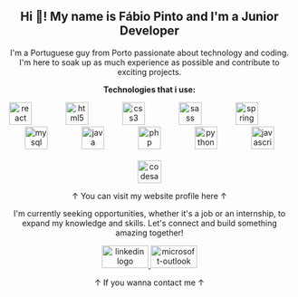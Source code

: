
<div align="center">
<h2 align="center">Hi 👋! My name is Fábio Pinto and I'm a Junior Developer </h2>

<p align="center">I'm a Portuguese guy from Porto passionate about technology and coding. I'm here to soak up as much experience as possible and contribute to exciting projects.</p>

</div>

<div align="center">
  <p><strong>Technologies that i use:</strong></p>
</div>


<div align="center">
  <img src="https://cdn.jsdelivr.net/gh/devicons/devicon/icons/react/react-original.svg" height="40" alt="react logo" />
  <img width="52" />
  <img src="https://cdn.jsdelivr.net/gh/devicons/devicon/icons/html5/html5-original.svg" height="40" alt="html5 logo" />
  <img width="52" />
  <img src="https://cdn.jsdelivr.net/gh/devicons/devicon/icons/css3/css3-original.svg" height="40" alt="css3 logo" />
  <img width="52" />
  <img src="https://cdn.jsdelivr.net/gh/devicons/devicon/icons/sass/sass-original.svg" height="40" alt="sass logo" />
  <img width="52" />
  <img src="https://cdn.jsdelivr.net/gh/devicons/devicon/icons/spring/spring-original.svg" height="40" alt="spring logo" />
  <img width="52" />
  <img src="https://cdn.jsdelivr.net/gh/devicons/devicon/icons/mysql/mysql-original.svg" height="40" alt="mysql logo" />
  <img width="52" />
  <img src="https://cdn.jsdelivr.net/gh/devicons/devicon/icons/java/java-original.svg" height="40" alt="java logo" />
  <img width="52" />
  <img src="https://cdn.jsdelivr.net/gh/devicons/devicon/icons/php/php-original.svg" height="40" alt="php logo" />
  <img width="52" />
  <img src="https://cdn.jsdelivr.net/gh/devicons/devicon/icons/python/python-original.svg" height="40" alt="python logo" />
  <img width="52" />
  <img src="https://cdn.jsdelivr.net/gh/devicons/devicon/icons/javascript/javascript-original.svg" height="40" alt="javascript logo" />
</div>

<br clear="both">
<div align="center">
  <a href="https://fabiorafael.netlify.app/" target="_blank">
    <img src="https://raw.githubusercontent.com/maurodesouza/profile-readme-generator/master/src/assets/icons/social/codesandbox/default.svg" width="42" height="40" alt="codesandbox logo" />
  </a>
  <p align="center">↑ You can visit my website profile here ↑</p>
</div>

<div align="center">
  <p align="center">I'm currently seeking opportunities, whether it's a job or an internship, to expand my knowledge and skills. Let's connect and build something amazing together!</p>
</div>

<div align="center" >
  <a href="https://www.linkedin.com/in/f%C3%A1bio-pinto-196292293/" target="_blank">
    <img src="https://raw.githubusercontent.com/maurodesouza/profile-readme-generator/master/src/assets/icons/social/linkedin/default.svg" width="82" height="40" alt="linkedin logo" />
  </a>
  <a href="fabio.rafael7@hotmail.com" target="_blank">
    <img src="https://raw.githubusercontent.com/maurodesouza/profile-readme-generator/master/src/assets/icons/social/microsoft-outlook/default.svg" width="82" height="40" alt="microsoft-outlook logo" />
  </a>
</div>

<p align="center">↑ If you wanna contact me ↑</p>
